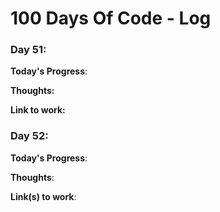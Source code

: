 # 100 Days Of Code - Log

### Day 51: 

**Today's Progress**: 

**Thoughts:** 

**Link to work:** 


### Day 52: 

**Today's Progress**: 

**Thoughts**: 

**Link(s) to work**:

